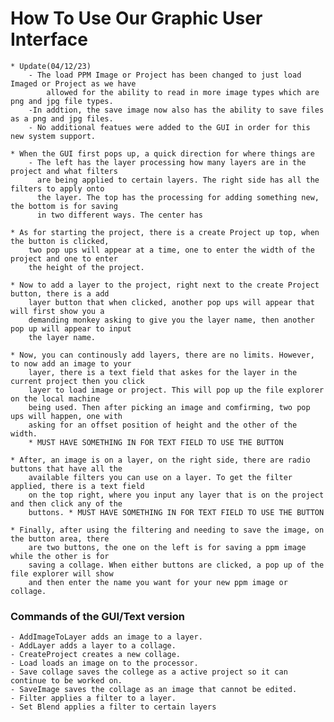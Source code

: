 # How To Use Our Graphic User Interface

    * Update(04/12/23)
        - The load PPM Image or Project has been changed to just load Imaged or Project as we have
            allowed for the ability to read in more image types which are png and jpg file types.
        -In addtion, the save image now also has the ability to save files as a png and jpg files.
        - No additional featues were added to the GUI in order for this new system support.

    * When the GUI first pops up, a quick direction for where things are
        - The left has the layer processing how many layers are in the project and what filters
          are being applied to certain layers. The right side has all the filters to apply onto
          the layer. The top has the processing for adding something new, the bottom is for saving
          in two different ways. The center has
    
    * As for starting the project, there is a create Project up top, when the button is clicked,
        two pop ups will appear at a time, one to enter the width of the project and one to enter
        the height of the project.

    * Now to add a layer to the project, right next to the create Project button, there is a add
        layer button that when clicked, another pop ups will appear that will first show you a
        demanding monkey asking to give you the layer name, then another pop up will appear to input
        the layer name.

    * Now, you can continously add layers, there are no limits. However, to now add an image to your
        layer, there is a text field that askes for the layer in the current project then you click
        layer to load image or project. This will pop up the file explorer on the local machine
        being used. Then after picking an image and comfirming, two pop ups will happen, one with
        asking for an offset position of height and the other of the width.
        * MUST HAVE SOMETHING IN FOR TEXT FIELD TO USE THE BUTTON
    
    * After, an image is on a layer, on the right side, there are radio buttons that have all the 
        available filters you can use on a layer. To get the filter applied, there is a text field 
        on the top right, where you input any layer that is on the project and then click any of the
        buttons. * MUST HAVE SOMETHING IN FOR TEXT FIELD TO USE THE BUTTON

    * Finally, after using the filtering and needing to save the image, on the button area, there 
        are two buttons, the one on the left is for saving a ppm image while the other is for
        saving a collage. When either buttons are clicked, a pop up of the file explorer will show
        and then enter the name you want for your new ppm image or collage.

### Commands of the GUI/Text version
    - AddImageToLayer adds an image to a layer.
    - AddLayer adds a layer to a collage.
    - CreateProject creates a new collage.
    - Load loads an image on to the processor.
    - Save collage saves the college as a active project so it can continue to be worked on.
    - SaveImage saves the collage as an image that cannot be edited.
    - Filter applies a filter to a layer.
    - Set Blend applies a filter to certain layers